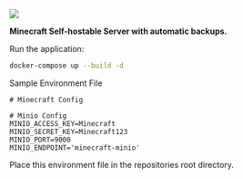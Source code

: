![](https://www.freepnglogos.com/uploads/minecraft-logo-8.png)

**Minecraft Self-hostable Server with automatic backups.**

Run the application:
```sh
docker-compose up --build -d
```

Sample Environment File

```env
# Minecraft Config

# Minio Config
MINIO_ACCESS_KEY=Minecraft
MINIO_SECRET_KEY=Minecraft123
MINIO_PORT=9000
MINIO_ENDPOINT='minecraft-minio'

```
Place this environment file in the repositories root directory.